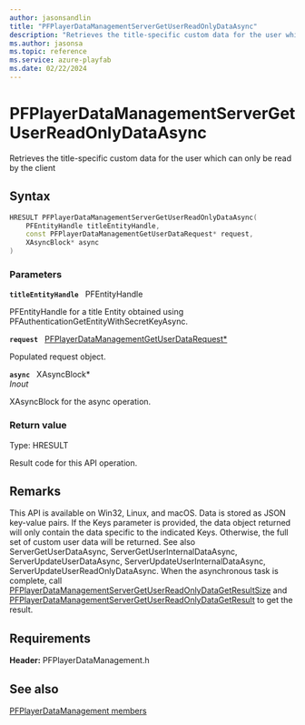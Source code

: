```yaml
---
author: jasonsandlin
title: "PFPlayerDataManagementServerGetUserReadOnlyDataAsync"
description: "Retrieves the title-specific custom data for the user which can only be read by the client"
ms.author: jasonsa
ms.topic: reference
ms.service: azure-playfab
ms.date: 02/22/2024
---
```


# PFPlayerDataManagementServerGetUserReadOnlyDataAsync  

Retrieves the title-specific custom data for the user which can only be read by the client  

## Syntax  
  
```cpp
HRESULT PFPlayerDataManagementServerGetUserReadOnlyDataAsync(  
    PFEntityHandle titleEntityHandle,  
    const PFPlayerDataManagementGetUserDataRequest* request,  
    XAsyncBlock* async  
)  
```  
  
### Parameters  
  
**`titleEntityHandle`** &nbsp; PFEntityHandle  
  
PFEntityHandle for a title Entity obtained using PFAuthenticationGetEntityWithSecretKeyAsync.  
  
**`request`** &nbsp; [PFPlayerDataManagementGetUserDataRequest*](../../pfplayerdatamanagementtypes/structs/pfplayerdatamanagementgetuserdatarequest.md)  
  
Populated request object.  
  
**`async`** &nbsp; XAsyncBlock*  
*_Inout_*  
  
XAsyncBlock for the async operation.  
  
  
### Return value
Type: HRESULT
  
Result code for this API operation.
  
## Remarks  
  
This API is available on Win32, Linux, and macOS. Data is stored as JSON key-value pairs. If the Keys parameter is provided, the data object returned will only contain the data specific to the indicated Keys. Otherwise, the full set of custom user data will be returned. See also ServerGetUserDataAsync, ServerGetUserInternalDataAsync, ServerUpdateUserDataAsync, ServerUpdateUserInternalDataAsync, ServerUpdateUserReadOnlyDataAsync. When the asynchronous task is complete, call [PFPlayerDataManagementServerGetUserReadOnlyDataGetResultSize](pfplayerdatamanagementservergetuserreadonlydatagetresultsize.md) and [PFPlayerDataManagementServerGetUserReadOnlyDataGetResult](pfplayerdatamanagementservergetuserreadonlydatagetresult.md) to get the result.
  
## Requirements  
  
**Header:** PFPlayerDataManagement.h
  
## See also  
[PFPlayerDataManagement members](../pfplayerdatamanagement_members.md)  

  
  
